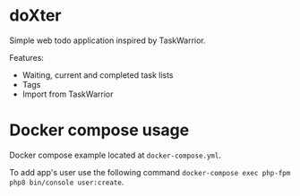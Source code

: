 # doXter

Simple web todo application inspired by TaskWarrior.

Features:
- Waiting, current and completed task lists
- Tags
- Import from TaskWarrior

# Docker compose usage

Docker compose example located at `docker-compose.yml`.

To add app's user use the following command `docker-compose exec php-fpm php8 bin/console user:create`.

